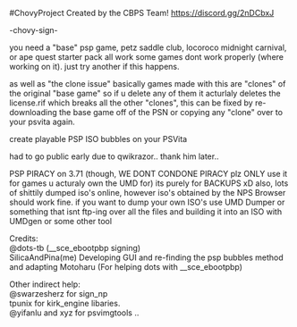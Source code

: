 #ChovyProject 
Created by the CBPS Team!
https://discord.gg/2nDCbxJ

-chovy-sign- 

you need a "base" psp game, petz saddle club, locoroco midnight carnival, or ape quest starter pack all work
some games dont work properly (where working on it). just try another if this happens.

as well as "the clone issue" basically games made with this are "clones" of the original "base game" so if u delete any of them it acturlaly deletes the license.rif which breaks all the other "clones", this can be fixed by re-downloading the base game off of the PSN or copying any "clone" over to your psvita again.

create playable PSP ISO bubbles on your PSVita

had to go public early due to qwikrazor.. thank him later..

PSP PIRACY on 3.71 
(though, WE DONT CONDONE PIRACY plz ONLY use it for games u acturaly own the UMD for) 
its purely for BACKUPS xD
also, lots of shittily dumped iso's online, however iso's obtained by the NPS Browser should work fine.
if you want to dump your own ISO's use UMD Dumper  or something that isnt ftp-ing over all the files and building it into an ISO with UMDgen or some other tool

Credits:    
@dots-tb (__sce_ebootpbp signing)    
SilicaAndPina(me) Developing GUI and re-finding the psp bubbles method and adapting
Motoharu (For helping dots with __sce_ebootpbp)   

Other indirect help:        
@swarzesherz for sign_np    
tpunix for kirk_engine libaries.    
@yifanlu and xyz for psvimgtools .. 
